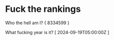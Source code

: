 # Fuck the rankings

Who the hell am I?
{ 8334599 }

What fucking year is it?
[ 2024-09-19T05:00:00Z ]
